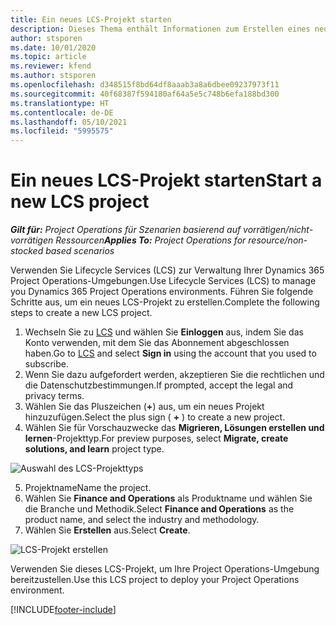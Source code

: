 ```yaml
---
title: Ein neues LCS-Projekt starten
description: Dieses Thema enthält Informationen zum Erstellen eines neuen Projekts in LCS für Ihre Project Operations-Umgebung.
author: stsporen
ms.date: 10/01/2020
ms.topic: article
ms.reviewer: kfend
ms.author: stsporen
ms.openlocfilehash: d348515f8bd64df8aaab3a8a6dbee09237973f11
ms.sourcegitcommit: 40f68387f594180af64a5e5c748b6efa188bd300
ms.translationtype: HT
ms.contentlocale: de-DE
ms.lasthandoff: 05/10/2021
ms.locfileid: "5995575"
---
```

# <a name="start-a-new-lcs-project"></a><span data-ttu-id="55d91-103">Ein neues LCS-Projekt starten</span><span class="sxs-lookup"><span data-stu-id="55d91-103">Start a new LCS project</span></span>

<span data-ttu-id="55d91-104">_**Gilt für:** Project Operations für Szenarien basierend auf vorrätigen/nicht-vorrätigen Ressourcen_</span><span class="sxs-lookup"><span data-stu-id="55d91-104">_**Applies To:** Project Operations for resource/non-stocked based scenarios_</span></span>

<span data-ttu-id="55d91-105">Verwenden Sie Lifecycle Services (LCS) zur Verwaltung Ihrer Dynamics 365 Project Operations-Umgebungen.</span><span class="sxs-lookup"><span data-stu-id="55d91-105">Use Lifecycle Services (LCS) to manage you Dynamics 365 Project Operations environments.</span></span> <span data-ttu-id="55d91-106">Führen Sie folgende Schritte aus, um ein neues LCS-Projekt zu erstellen.</span><span class="sxs-lookup"><span data-stu-id="55d91-106">Complete the following steps to create a new LCS project.</span></span>

1. <span data-ttu-id="55d91-107">Wechseln Sie zu [LCS](https://lcs.dynamics.com/Logon/Index) und wählen Sie **Einloggen** aus, indem Sie das Konto verwenden, mit dem Sie das Abonnement abgeschlossen haben.</span><span class="sxs-lookup"><span data-stu-id="55d91-107">Go to [LCS](https://lcs.dynamics.com/Logon/Index) and select **Sign in** using the account that you used to subscribe.</span></span>
2. <span data-ttu-id="55d91-108">Wenn Sie dazu aufgefordert werden, akzeptieren Sie die rechtlichen und die Datenschutzbestimmungen.</span><span class="sxs-lookup"><span data-stu-id="55d91-108">If prompted, accept the legal and privacy terms.</span></span>
3. <span data-ttu-id="55d91-109">Wählen Sie das Pluszeichen (**+**) aus, um ein neues Projekt hinzuzufügen.</span><span class="sxs-lookup"><span data-stu-id="55d91-109">Select the plus sign ( **+** ) to create a new project.</span></span>
4. <span data-ttu-id="55d91-110">Wählen Sie für Vorschauzwecke das **Migrieren, Lösungen erstellen und lernen**-Projekttyp.</span><span class="sxs-lookup"><span data-stu-id="55d91-110">For preview purposes, select **Migrate, create solutions, and learn** project type.</span></span>

  ![Auswahl des LCS-Projekttyps](./media/create-lcs-1.png)

5. <span data-ttu-id="55d91-112">Projektname</span><span class="sxs-lookup"><span data-stu-id="55d91-112">Name the project.</span></span> 
6. <span data-ttu-id="55d91-113">Wählen Sie **Finance and Operations** als Produktname und wählen Sie die Branche und Methodik.</span><span class="sxs-lookup"><span data-stu-id="55d91-113">Select **Finance and Operations** as the product name, and select the industry and methodology.</span></span> 
7. <span data-ttu-id="55d91-114">Wählen Sie **Erstellen** aus.</span><span class="sxs-lookup"><span data-stu-id="55d91-114">Select **Create**.</span></span>

![LCS-Projekt erstellen](./media/create-lcs-2.png)

<span data-ttu-id="55d91-116">Verwenden Sie dieses LCS-Projekt, um Ihre Project Operations-Umgebung bereitzustellen.</span><span class="sxs-lookup"><span data-stu-id="55d91-116">Use this LCS project to deploy your Project Operations environment.</span></span>



[!INCLUDE[footer-include](../includes/footer-banner.md)]